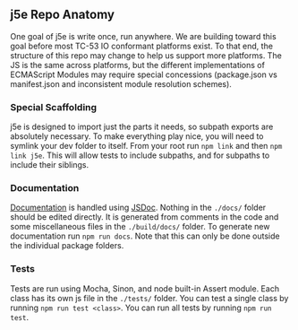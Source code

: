 ## j5e Repo Anatomy
One goal of j5e is write once, run anywhere. We are building toward this goal before most TC-53 IO conformant platforms exist. To that end, the structure of this repo may change to help us support more platforms. The JS is the same across platforms, but the different implementations of ECMAScript Modules may require special concessions (package.json vs manifest.json and inconsistent module resolution schemes).

### Special Scaffolding
j5e is designed to import just the parts it needs, so subpath exports are absolutely necessary. To make everything play nice, you will need to symlink your dev folder to itself. From your root run ```npm link``` and then ```npm link j5e```. This will allow tests to include subpaths, and for subpaths to include their siblings.

### Documentation
[Documentation](https://dtex.github.io/j5e/) is handled using [JSDoc](https://jsdoc.app/). Nothing in the ```./docs/``` folder should be edited directly. It is generated from comments in the code and some miscellaneous files in the ```./build/docs/``` folder. To generate new documentation run ```npm run docs```. Note that this can only be done outside the individual package folders.

### Tests
Tests are run using Mocha, Sinon, and node built-in Assert module. Each class has its own js file in the ```./tests/``` folder. You can test a single class by running ```npm run test <class>```. You can run all tests by running ```npm run test```.